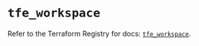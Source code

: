 # `tfe_workspace`

Refer to the Terraform Registry for docs: [`tfe_workspace`](https://registry.terraform.io/providers/hashicorp/tfe/0.60.1/docs/resources/workspace).
